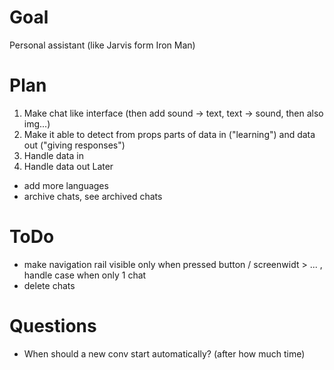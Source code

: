# Goal
Personal assistant (like Jarvis form Iron Man)

# Plan
1. Make chat like interface (then add sound -> text, text -> sound, then also img...)
2. Make it able to detect from props parts of data in ("learning") and data out ("giving responses")
3. Handle data in
4. Handle data out
Later
- add more languages
- archive chats, see archived chats

# ToDo
- make navigation rail visible only when pressed button / screenwidt > ... , handle case when only 1 chat
- delete chats

# Questions
- When should a new conv start automatically? (after how much time)
